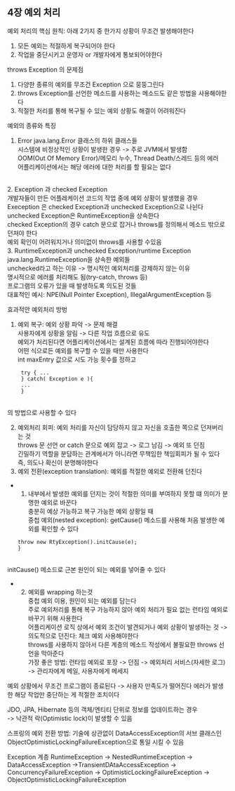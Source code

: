 ## 4장 예외 처리

예외 처리의 핵심 원칙: 아래 2가지 중 한가지 상황이 무조건 발생해야한다<br>
1. 모든 예외는 적절하게 복구되어야 한다
2. 작업을 중단시키고 운영자 or 개발자에게 통보되어야한다

throws Exception 의 문제점
1. 다양한 종류의 예외를 무조건 Exception 으로 뭉뚱그린다
2. throws Exception를 선언한 메소드를 사용하는 메소드도 같은 방법을 사용해야한다
3. 적절한 처리를 통해 복구될 수 있는 예외 상황도 해결이 어려워진다

예외의 종류와 특징

1. Error
   java.lang.Error 클래스의 하위 클래스들<br>
   시스템에 비정상적인 상황이 발생한 경우 -> 주로 JVM에서 발생함<br>
   OOM(Out Of Memory Error)/메모리 누수, Thread Death/스레드 등의 에러<br>
   어플리케이션에서는 해당 에러에 대한 처리를 할 필요는 없다
<br>
2. Exception 과 checked Exception<br>
   개발자들이 만든 어플레케이션 코드의 작업 중에 예외 상황이 발생했을 경우<br>
   Exeception 은 checked Exception과 unchecked Exception으로 나뉜다<br>
   unchecked Exception은 RuntimeException을 상속한다<br>
   checked Exception의 경우 catch 문으로 잡거나 throws를 정의해서 메소드 밖으로 던져야 한다<br>
   예외 확인이 어려워지거나 의미없이 throws를 사용할 수있음
   <br>
3. RuntimeException과 unchecked Exception/runtime Exception<br>
   java.lang.RuntimeException을 상속한 예외들<br>
   unchecked라고 하는 이유 -> 명시적인 예외처리를 강제하지 않는 이유<br>
   명시적으로 에러를 처리해도 됨(try-catch, throws 등)<br>
   프로그램의 오류가 있을 때 발생하도록 의도된 것들<br>
   대표적인 예시: NPE(Null Pointer Exception), IllegalArgumentException 등

효과적안 예외처리 방벙

1. 예외 복구: 예외 상황 파악 -> 문제 해결<br>
   사용자에게 상황을 알림 -> 다른 작업 흐름으로 유도<br>
   예외가 처리된다면 어플리케이션에서는 설계된 흐름에 따라 진행되어야한다<br>
   어떤 식으로든 예외를 복구할 수 있을 때만 사용한다<br>
   int maxEntry 값으로 시도 가능 횟수를 정하고<br>
   ```while(manxEntry-- > 0) { 
    try { ... 
    } catch( Exception e ){
    ... 
    }
<br>   
   의 방법으로 사용할 수 있다

2. 예외처리 회피: 예외 처리를 자신이 담당하지 않고 자신을 호출한 쪽으로 던져버리는 것<br>
   throws 문 선언 or catch 문으로 예외 잡고 -> 로그 남김 -> 예외 또 던짐<br>
   긴밀하기 역할을 분담하는 관계에서가 아니라면 무책임한 책임회피가 될 수 있다<br>
   즉, 의도나 확신이 분명해야한다
   <br>
3. 예외 전환(exception translation): 예외를 적절한 예외로 전환해 던진다

+ 1. 내부에서 발생한 예외를 던지는 것이 적절한 의미를 부여하지 못할 떄 의미가 분명한 예외로 바꾼다<br>
   충분히 예상 가능하고 복구 가능한 예외 상황일 때<br>
   중첩 예외(nested exception): getCause() 메소드를 사용해 처음 발생한 예외를 확인할 수 있다<br>
   ```catch(QweException e) {
   throw new RtyException().initCause(e);
   }
<br>
  initCause() 메소드로 근본 원인이 되는 예외를 넣어줄 수 있다
<br>

+ 2. 예외를 wrapping 하는것<br>
   중첩 예외 이용, 원인이 되는 예외를 담는다<br>
   주로 예외처리를 통해 복구 가능하지 않아 예외 처리가 필요 없는 런타임 예외로 바꾸기 위해 사용한다<br>
   어플리케이션 로직 상에서 예외 조건이 발견되거나 예외 상황이 발생하는 것 -> 의도적으로 던진다: 체크 예외 사용해야한다<br>
   throws를 사용하지 않아서 다른 계층의 메소드 작성에서 불필요한 throws 선언을 막아준다<br>
   가장 좋은 방법: 런타임 예외로 포장 -> 던짐 -> 예외처리 서비스(자세한 로그) -> 관리자에게 메일, 사용자에게 메세지

예외 상황에서 무조건 프로그램이 종료된다 -> 사용자 만족도가 떨어진다
에러가 발생한 해당 작업만 중단하는 게 적절한 조치이다

JDO, JPA, Hibernate 등의 객체/엔티티 단위로 정보를 업데이트하는 경우<br>
-> 낙관적 락(Optimistic lock)이 발생할 수 있음

스프링의 예외 전환 방법: 기술에 상관없이 DataAccessException의 서브 클래스인 ObjectOptimisticLockingFailureException으로 통일 시킬 수 있음

Exception 계층
RuntimeException -> NestedRuntimeException -> DataAccessException ->TransientDAtaAccessException -> ConcurrencyFailureException -> OptimisticLockingFailureException -> ObjectOptimisticLockingFailureException






